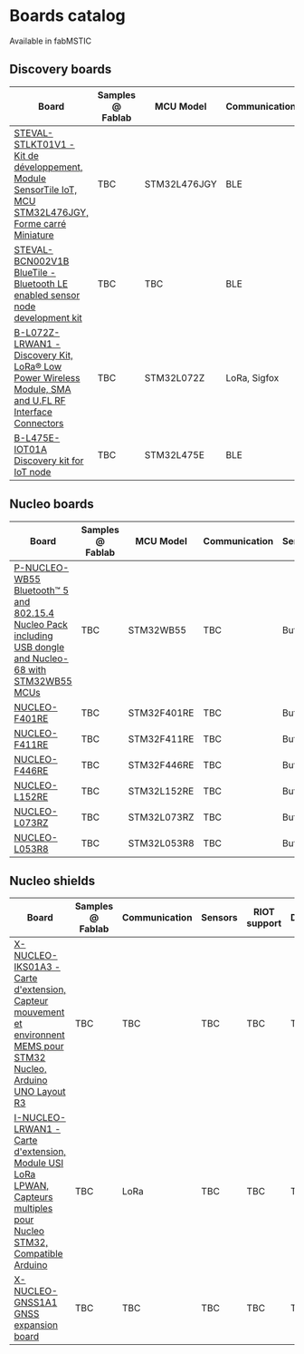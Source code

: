 # Boards catalog
Available in fabMSTIC

## Discovery boards

| Board         | Samples @ Fablab | MCU Model | Communication | Sensors | RIOT support | Demo |
| ------------- | ---------------- | --------- | ------------- | ------------ | ------------ | ---- |
| [STEVAL-STLKT01V1 -  Kit de développement, Module SensorTile IoT, MCU STM32L476JGY, Forme carré Miniature](https://www.st.com/en/evaluation-tools/steval-stlkt01v1.html) | TBC | STM32L476JGY | BLE | TBC | TBC | TBC |
| [STEVAL-BCN002V1B BlueTile - Bluetooth LE enabled sensor node development kit](https://www.st.com/en/evaluation-tools/steval-bcn002v1b.html) | TBC | TBC | BLE | TBC | TBC | TBC |
| [B-L072Z-LRWAN1 -  Discovery Kit, LoRa® Low Power Wireless Module, SMA and U.FL RF Interface Connectors](https://www.st.com/en/evaluation-tools/b-l072z-lrwan1.html) | TBC | STM32L072Z | LoRa, Sigfox | TBC | TBC | TBC |
| [B-L475E-IOT01A Discovery kit for IoT node](https://www.st.com/en/evaluation-tools/b-l475e-iot01a.html) | TBC | STM32L475E | BLE | TBC | TBC | TBC |

## Nucleo boards

| Board         | Samples @ Fablab | MCU Model | Communication | Sensors | RIOT support | Demo |
| ------------- | ---------------- | --------- | ------------- | ------- | ------------ | ---- |
| [P-NUCLEO-WB55 Bluetooth™ 5 and 802.15.4 Nucleo Pack including USB dongle and Nucleo-68 with STM32WB55 MCUs](https://www.st.com/en/evaluation-tools/p-nucleo-wb55.html) | TBC | STM32WB55 | TBC | Button | TBC | TBC |
| [NUCLEO-F401RE](https://www.st.com/en/evaluation-tools/nucleo-f401re.html) | TBC | STM32F401RE | TBC | Button | TBC | TBC |
| [NUCLEO-F411RE](https://www.st.com/en/evaluation-tools/nucleo-f411re.html) | TBC | STM32F411RE | TBC | Button | TBC | TBC |
| [NUCLEO-F446RE](https://www.st.com/en/evaluation-tools/nucleo-f446re.html) | TBC | STM32F446RE | TBC | Button | TBC | TBC |
| [NUCLEO-L152RE](https://www.st.com/en/evaluation-tools/nucleo-l152re.html) | TBC | STM32L152RE | TBC | Button | TBC | TBC |
| [NUCLEO-L073RZ](https://www.st.com/en/evaluation-tools/nucleo-l073rz.html) | TBC | STM32L073RZ | TBC | Button | TBC | TBC |
| [NUCLEO-L053R8](https://www.st.com/en/evaluation-tools/nucleo-l053r8.html) | TBC | STM32L053R8 | TBC | Button | TBC | TBC |

## Nucleo shields

| Board         | Samples @ Fablab | Communication|  Sensors | RIOT support | Demo |
| ------------- | ---------------- | -------------|  ------- | ------------ | ---- |
| [X-NUCLEO-IKS01A3 - Carte d'extension, Capteur mouvement et environnent MEMS pour STM32 Nucleo, Arduino UNO Layout R3](https://www.st.com/en/ecosystems/x-nucleo-iks01a3.html) | TBC| TBC | TBC | TBC | TBC |
| [I-NUCLEO-LRWAN1 -  Carte d'extension, Module USI LoRa LPWAN, Capteurs multiples pour Nucleo STM32, Compatible Arduino](https://www.st.com/en/evaluation-tools/i-nucleo-lrwan1.html) | TBC| LoRa | TBC | TBC | TBC |
| [X-NUCLEO-GNSS1A1 GNSS expansion board](https://www.st.com/en/ecosystems/x-nucleo-gnss1a1.html) | TBC | TBC | TBC | TBC | TBC |
